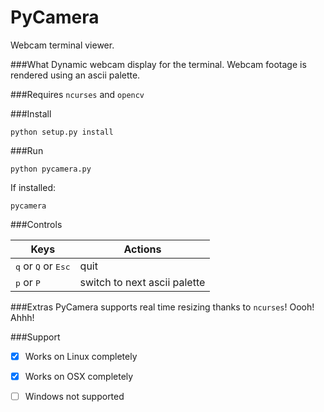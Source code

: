 # PyCamera
Webcam terminal viewer.

###What
Dynamic webcam display for the terminal. Webcam footage is rendered using an ascii palette.

###Requires
`ncurses` and `opencv`

###Install
```
python setup.py install
```

###Run
```
python pycamera.py
```
If installed:
```
pycamera
```

###Controls

Keys  | Actions
----- | -------
<kbd>q</kbd> or <kbd>Q</kbd> or <kbd>Esc</kbd> | quit
<kbd>p</kbd> or <kbd>P</kbd> | switch to next ascii palette

###Extras
PyCamera supports real time resizing thanks to `ncurses`! Oooh! Ahhh!

###Support

- [x] Works on Linux completely

- [x] Works on OSX completely

- [ ] Windows not supported
